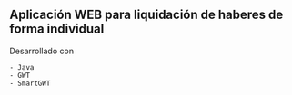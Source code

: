 ## Aplicación WEB para liquidación de haberes de forma individual

Desarrollado con

    - Java
    - GWT
    - SmartGWT
